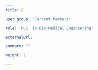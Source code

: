 ```yaml
---
title: E

user_group: "Current Members"

role: 'M.S. in Bio-Medical Engineering'

externalUrl: 

summary: ""

weight: 2

---
```




